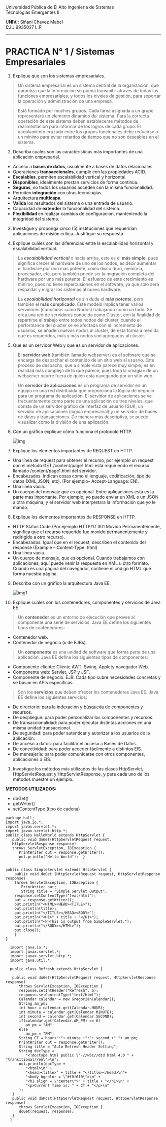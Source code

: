 ﻿Universidad Pública de El Alto
Ingenieria de Sistemas  
Tecnologias Emergentes II  

**UNIV.:** Siñani Chavez Mabel  
**C.I.:** 9935027 L.P.
- - -
# PRACTICA N° 1 / Sistemas Empresariales
1. Explique que son los sistemas empresariales.
>Un sistema empresarial es un sistema central de la organización, que garantiza que la información se pueda transmitir atraves de todas las funciones empresariales, y todos los niveles de gestión, para soportar la operación y administración de una empresa.

>Está formado por muchos grupos. Cada tarea asignada a un grupo representará un elemento dinámico del sistema. Para la correcta operación de este sistema deben establecerse métodos de realimentación para informar de los logros de cada grupo. El acoplamiento cruzado entre los grupos funcionales debe reducirse a un mínimo para evitar retardos de tiempo que no son deseables en el sistema.
2. Describa cuales son las características más importantes de una aplicación empresarial.
 
- Acceso a **bases de datos**, usualmente a bases de datos relacionales 
- Operaciones **transaccionales**, cumple con las propiedades ACID.
- **Escalables**, permiten escalabilidad vertical y horizontal.
- **Disponibles**, idealmente prestan servicios de forma continua.
- **Seguras**, no todos los usuarios acceden con la misma funcionalidad.
- Permiten **integración** con otras tecnologías.
- Arquitectura **multicapa**.
- **Valida** los resultados del sistema o una entrada de usuario.
- Capacidad de **extender** la funcionalidad del sistema.
- **Flexibilidad** en realizar cambios de configuracion, manteniendo la integridad del sistema.
  
3. Investigue y proponga cinco (5) instituciones que requerirían aplicaciones de misión crítica. Justifique su respuesta.

4. Explique cuáles son las diferencias entre la escalabilidad horizontal y escalabilidad vertical.
>La ***escalabilidad vertical*** o hacia arriba, este es el **más simple**, pues significa crecer el hardware de uno de los nodos, es decir aumentar el hardware por uno más potente, como disco duro, memoria, procesador, etc. pero también puede ser la migración completa del hardware por uno más potente. El esfuerzo de este crecimiento es mínimo, pues no tiene repercusiones en el software, ya que solo será respaldar y migrar los sistemas al nuevo hardware.

>La ***escalabilidad horizontal*** es sin duda el **más potente**, pero también el **más complicado**. Este modelo implica tener varios servidores (conocidos como Nodos) trabajando como un todo. Se crea una red de servidores conocida como Cluster, con la finalidad de repartirse el trabajo entre todos nodos del cluster, cuando el performance del cluster se ve afectada con el incremento de usuarios, se añaden nuevos nodos al cluster, de esta forma a medida que es requeridos, más y más nodos son agregados al cluster.
   
5. Que es un servidor Web y que es un servidor de aplicaciones.

>El **servidor web** (también llamado webserver) es el software que se encarga de despachar el contenido de un sitio web al usuario.
Este proceso de despacho, que a simple vista parece muy simple, es en realidad más complejo de lo que parece, pues toda la «magia» de un webserver ocurre fuera de quien está navegando por un sitio web.

>Un **servidor de aplicaciones** es un programa de servidor en un equipo en una red distribuida que proporciona la lógica de negocio para un programa de aplicación. El servidor de aplicaciones se ve frecuentemente como parte de una aplicación de tres niveles, que consta de un servidor gráfico de interfaz de usuario (GUI), un servidor de aplicaciones (lógica empresarial) y un servidor de bases de datos y transacciones. De manera más descriptiva, se puede visualizar como la división de una aplicación.

6. Con un gráfico explique cómo funciona el protocolo HTTP.

   ![img](..\practica\protocolo.png)

7. Explique los elementos importantes de REQUEST en HTTP.

- Una línea de request para obtener el recurso, por ejemplo un request con el método GET /content/page1.html está requiriendo el recurso llamado /content/page1.html del servidor.
- Encabezados. Indican cosas como el lenguaje, codificación, tipo de datos (XML,JSON, etc). (Por ejemplo– Accept-Language: EN).
- Una línea vacía.
- Un cuerpo del mensaje que es opcional. Entre aplicaciones esta es la parte mas importante. Por ejemplo, yo puedo enviar un XML o un JSON  a otra máquina, y el servidor web interpretara la información que yo le mando.

8. Explique los elementos importantes de RESPONSE en HTTP.

- HTTP Status Code (Por ejemplo HTTP/1.1 301 Movido Permanentemente, significa que el recurso requerido fue movido permanentemente y redirigido a otro recurso).
- Encabezados. Igual que en el request, describen el contenido del response (Example – Content-Type: html)
- Una línea vacía.
- Un cuerpo de mensaje, que es opcional. Cuando trabajamos con aplicaciones, aquí puede venir la respuesta en XML u otro formato. Cuando es una página del navegador, contiene el código HTML que forma nuestra página.
9.  Describa con un gráfico la arquitectura Java EE.

    ![img1](..\practica\arquitectura.png)

10.   Explique cuáles son los contenedores, componentes y servicios de Java EE.
>Un **contenedor** es un entorno de ejecución que provee al componente una serie de servicios.
Java EE define los siguientes tipos de contenedores: 
- Contenedor web.
- Contenedor de negocio (o de EJBs).

>Un **componente** es una unidad de software que forma parte de una aplicación. Java EE define los siguientes tipos de componentes:
- Componente cliente: Cliente AWT, Swing, Applety navegador Web.
- Componente web: Servlet, JSP y JSF.
- Componente de negocio: EJB.
Cada tipo cubre necesidades concretas y se basan en APIs especificas.

> Son los **servicios** que deben ofrecer los contenedores Java EE. Java EE define los siguientes servicios:
- De directorio: para la indexación y búsqueda de componentes y recursos.
- De despliegue: para poder personalizar los componentes y recursos.
- De transaccionalidad: para poder ejecutar distintas acciones en una misma unidad transaccional.
- De seguridad: para poder autenticar y autorizar a los usuarios de la aplicación.
- De acceso a datos: para facilitar el acceso a Bases de Datos.
- De conectividad: para poder acceder fácilmente a distintos EIS.
- De mensajería: para poder comunicarse con otros componentes, aplicaciones o EIS.
1.    Investigue los métodos más utilizados de las clases HttpServlet, HttpServletRequest y HttpServletResponse, y para cada uno de los métodos muestre un ejemplo.

**METODOS UTILIZADOS:**   
- doGet()
- getWriter()
- setContentType (tipo de cadena)
~~~
package hall;
import java.io.*; 
import javax.servlet.*; 
import javax.servlet.http.*;
public class HelloWorld extends HttpServlet {  
   public void doGet(HttpServletRequest request,         
   HttpServletResponse response)      
   throws ServletException, IOException {   
      PrintWriter out = response.getWriter();    
      out.println("Hello World");  } 
      }
~~~
~~~
public class SimpleServlet extends HttpServlet {
    public void doGet (HttpServletRequest request, HttpServletResponse response)
    throws ServletException, IOException {    
       PrintWriter out;    
       String title = "Simple Servlet Output";
    response.setContentType("text/html");   
    out = response.getWriter();    
    out.println("<HTML><HEAD><TITLE>");    
    out.println(title);    
    out.println("</TITLE></HEAD><BODY>");    
    out.println("<H1>" + title + "</H1>");    
    out.println("<P>This is output from SimpleServlet.");    
    out.println("</BODY></HTML>");    
    out.close();    
    } 
}
~~~

~~~
  import java.io.*;
  import javax.servlet.*;
  import javax.servlet.http.*;
  import java.util.*;

  public class Refresh extends HttpServlet {
 
   public void doGet(HttpServletRequest request, HttpServletResponse response)
      throws ServletException, IOException {
      response.setIntHeader("Refresh", 5);
      response.setContentType("text/html");
      Calendar calendar = new GregorianCalendar();
      String am_pm;
      int hour = calendar.get(Calendar.HOUR);
      int minute = calendar.get(Calendar.MINUTE);
      int second = calendar.get(Calendar.SECOND);
      if(calendar.get(Calendar.AM_PM) == 0)
         am_pm = "AM";
      else
         am_pm = "PM";
      String CT = hour+":"+ minute +":"+ second +" "+ am_pm;
      PrintWriter out = response.getWriter();
      String title = "Auto Refresh Header Setting";
      String docType =
         "<!doctype html public \"-//w3c//dtd html 4.0 " + "transitional//en\">\n";
      out.println(docType +
         "<html>\n" +
         "<head><title>" + title + "</title></head>\n"+
         "<body bgcolor = \"#f0f0f0\">\n" +
         "<h1 align = \"center\">" + title + "</h1>\n" +
         "<p>Current Time is: " + CT + "</p>\n"
      );
   }
   public void doPost(HttpServletRequest request, HttpServletResponse response)
      throws ServletException, IOException {
      doGet(request, response);
   }
  }
~~~

